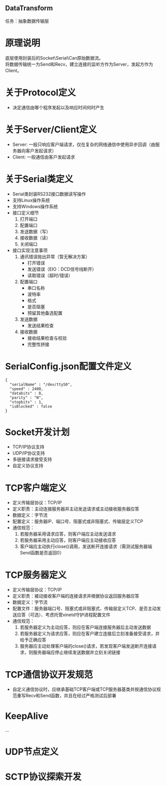 ## DataTransform

任务：抽象数据传输层
# 原理说明
底层使用封装后的Socket\Serial\Can原始数据流。  
将数据传输统一为Send和Recv，建立连接的监听方作为Server，发起方作为Client。

# 关于Protocol定义
* 决定通信由哪个程序发起以及响应时间何时产生

# 关于Server/Client定义
* Server: 一般只响应客户端请求，仅在复杂的网络通信中使用异步回调（由服务器向客户发起请求）
* Client: 一般通信由客户发起请求

# 关于Serial类定义
* Serial类封装RS232接口数据读写操作
* 支持Linux操作系统
* 支持Windows操作系统
* 接口定义细节
  1. 打开端口
  2. 配置端口
  3. 发送数据（写）
  4. 接收数据（读）
  5. 关闭端口
* 接口实现注意事项
  1. 通讯错误抛出异常（暂无解决方案）
     * 打开错误
     * 发送错误（EIO：DCD信号线断开）
     * 读取错误（超时/错误）
  2. 配置端口
     * 串口名称
     * 波特率
     * 格式
     * 是否阻塞
     * 预留其他备选配置
  3. 发送数据
     * 发送结果检查
  4. 接收数据
     * 接收结果检查与校验
     * 完整性拼接

# SerialConfig.json配置文件定义

```
{
  "serialName" : "/dev/ttyS0",
  "speed" : 2400,
  "databits" : 8,
  "parity" : "N",
  "stopbits" : 1,
  "isBlocked" : false
}
```

# Socket开发计划
* TCP/IP协议支持
* UDP/IP协议支持
* 多链接请求接受支持
* 自定义协议支持

# TCP客户端定义
* 定义传输层协议：TCP/IP
* 定义职责：主动连接服务器并主动发送请求或主动接收服务器应答
* 数据定义：字节流
* 配置定义：服务器IP、端口号、阻塞式或非阻塞式、传输层定义TCP
* 通信规范：
  1. 若服务器采用请求应答，则客户端应主动发送请求
  2. 若服务器采用主动应答，则客户端应主动接收应答
  3. 客户端应主动执行close()调用，发送断开连接请求（需测试服务器端Send函数是否返回0）

# TCP服务器定义
* 定义传输层协议：TCP/IP
* 定义职责：被动接收客户端的连接请求并根据协议返回服务器应答
* 数据定义：字节流
* 配置文件：服务器端口号、阻塞式或非阻塞式、传输层定义TCP、是否主动发送应答（可选）、考虑托管xinetd守护进程配置文件
* 通信规范：
  1. 若服务器定义为主动应答，则应在客户端连接服务器后主动发送数据
  2. 若服务器定义为请求应答，则应在客户建立连接后立刻准备接受请求，并给予正确应答
  3. 服务器应主动处理客户端的close()请求，若发现客户端发送断开连接请求，则服务器端应停止继续发送数据并立刻关闭链接

# TCP通信协议开发规范
* 自定义通信协议时，应继承基础TCP客户端或TCP服务器基类并按通信协议规范重写Recv和Send函数，并且在经过严格测试后部署

# KeepAlive
...

# UDP节点定义

# SCTP协议探索开发
